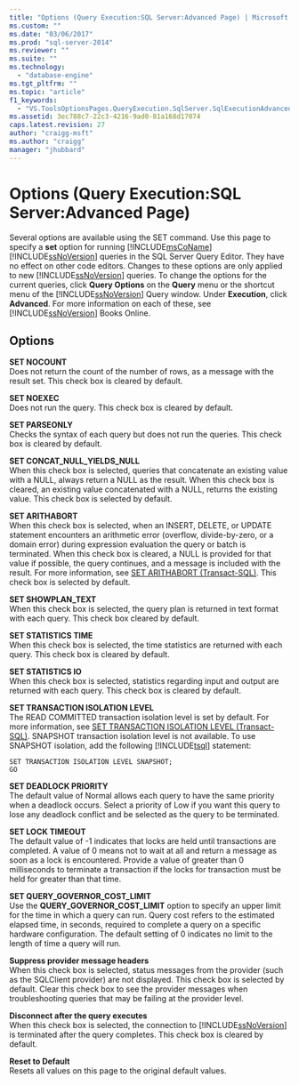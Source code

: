 ```yaml
---
title: "Options (Query Execution:SQL Server:Advanced Page) | Microsoft Docs"
ms.custom: ""
ms.date: "03/06/2017"
ms.prod: "sql-server-2014"
ms.reviewer: ""
ms.suite: ""
ms.technology: 
  - "database-engine"
ms.tgt_pltfrm: ""
ms.topic: "article"
f1_keywords: 
  - "VS.ToolsOptionsPages.QueryExecution.SqlServer.SqlExecutionAdvanced"
ms.assetid: 3ec788c7-22c3-4216-9ad0-81a168d17074
caps.latest.revision: 27
author: "craigg-msft"
ms.author: "craigg"
manager: "jhubbard"
---
```

# Options (Query Execution:SQL Server:Advanced Page)
  Several options are available using the SET command. Use this page to specify a **set** option for running [!INCLUDE[msCoName](../includes/msconame-md.md)] [!INCLUDE[ssNoVersion](../includes/ssnoversion-md.md)] queries in the SQL Server Query Editor. They have no effect on other code editors. Changes to these options are only applied to new [!INCLUDE[ssNoVersion](../includes/ssnoversion-md.md)] queries. To change the options for the current queries, click **Query Options** on the **Query** menu or the shortcut menu of the [!INCLUDE[ssNoVersion](../includes/ssnoversion-md.md)] Query window. Under **Execution**, click **Advanced**. For more information on each of these, see [!INCLUDE[ssNoVersion](../includes/ssnoversion-md.md)] Books Online.  
  
## Options  
 **SET NOCOUNT**  
 Does not return the count of the number of rows, as a message with the result set. This check box is cleared by default.  
  
 **SET NOEXEC**  
 Does not run the query. This check box is cleared by default.  
  
 **SET PARSEONLY**  
 Checks the syntax of each query but does not run the queries. This check box is cleared by default.  
  
 **SET CONCAT_NULL_YIELDS_NULL**  
 When this check box is selected, queries that concatenate an existing value with a NULL, always return a NULL as the result. When this check box is cleared, an existing value concatenated with a NULL, returns the existing value. This check box is selected by default.  
  
 **SET ARITHABORT**  
 When this check box is selected, when an INSERT, DELETE, or UPDATE statement encounters an arithmetic error (overflow, divide-by-zero, or a domain error) during expression evaluation the query or batch is terminated. When this check box is cleared, a NULL is provided for that value if possible, the query continues, and a message is included with the result. For more information, see [SET ARITHABORT &#40;Transact-SQL&#41;](/sql/t-sql/statements/set-arithabort-transact-sql). This check box is selected by default.  
  
 **SET SHOWPLAN_TEXT**  
 When this check box is selected, the query plan is returned in text format with each query. This check box cleared by default.  
  
 **SET STATISTICS TIME**  
 When this check box is selected, the time statistics are returned with each query. This check box is cleared by default.  
  
 **SET STATISTICS IO**  
 When this check box is selected, statistics regarding input and output are returned with each query. This check box is cleared by default.  
  
 **SET TRANSACTION ISOLATION LEVEL**  
 The READ COMMITTED transaction isolation level is set by default. For more information, see [SET TRANSACTION ISOLATION LEVEL &#40;Transact-SQL&#41;](/sql/t-sql/statements/set-transaction-isolation-level-transact-sql). SNAPSHOT transaction isolation level is not available. To use SNAPSHOT isolation, add the following [!INCLUDE[tsql](../includes/tsql-md.md)] statement:  
  
```  
SET TRANSACTION ISOLATION LEVEL SNAPSHOT;  
GO  
```  
  
 **SET DEADLOCK PRIORITY**  
 The default value of Normal allows each query to have the same priority when a deadlock occurs. Select a priority of Low if you want this query to lose any deadlock conflict and be selected as the query to be terminated.  
  
 **SET LOCK TIMEOUT**  
 The default value of -1 indicates that locks are held until transactions are completed. A value of 0 means not to wait at all and return a message as soon as a lock is encountered. Provide a value of greater than 0 milliseconds to terminate a transaction if the locks for transaction must be held for greater than that time.  
  
 **SET QUERY_GOVERNOR_COST_LIMIT**  
 Use the **QUERY_GOVERNOR_COST_LIMIT** option to specify an upper limit for the time in which a query can run. Query cost refers to the estimated elapsed time, in seconds, required to complete a query on a specific hardware configuration. The default setting of 0 indicates no limit to the length of time a query will run.  
  
 **Suppress provider message headers**  
 When this check box is selected, status messages from the provider (such as the SQLClient provider) are not displayed. This check box is selected by default. Clear this check box to see the provider messages when troubleshooting queries that may be failing at the provider level.  
  
 **Disconnect after the query executes**  
 When this check box is selected, the connection to [!INCLUDE[ssNoVersion](../includes/ssnoversion-md.md)] is terminated after the query completes. This check box is cleared by default.  
  
 **Reset to Default**  
 Resets all values on this page to the original default values.  
  
  
